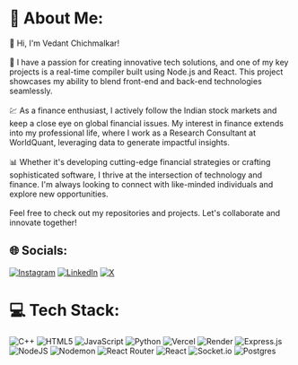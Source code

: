 # 💫 About Me:
👋 Hi, I'm Vedant Chichmalkar!<br><br>🔧 I have a passion for creating innovative tech solutions, and one of my key projects is a real-time compiler built using Node.js and React. This project showcases my ability to blend front-end and back-end technologies seamlessly.<br><br>💹 As a finance enthusiast, I actively follow the Indian stock markets and keep a close eye on global financial issues. My interest in finance extends into my professional life, where I work as a Research Consultant at WorldQuant, leveraging data to generate impactful insights.<br><br>📊 Whether it's developing cutting-edge financial strategies or crafting sophisticated software, I thrive at the intersection of technology and finance. I'm always looking to connect with like-minded individuals and explore new opportunities.<br><br>Feel free to check out my repositories and projects. Let's collaborate and innovate together!


## 🌐 Socials:
[![Instagram](https://img.shields.io/badge/Instagram-%23E4405F.svg?logo=Instagram&logoColor=white)](https://instagram.com/vedant._47) [![LinkedIn](https://img.shields.io/badge/LinkedIn-%230077B5.svg?logo=linkedin&logoColor=white)]([https://linkedin.com/in/VedantChichmalkar](https://www.linkedin.com/in/vedant-chichmalkar-b7a611258/)) [![X](https://img.shields.io/badge/X-black.svg?logo=X&logoColor=white)](https://x.com/VcPro47) 

# 💻 Tech Stack:
![C++](https://img.shields.io/badge/c++-%2300599C.svg?style=for-the-badge&logo=c%2B%2B&logoColor=white) ![HTML5](https://img.shields.io/badge/html5-%23E34F26.svg?style=for-the-badge&logo=html5&logoColor=white) ![JavaScript](https://img.shields.io/badge/javascript-%23323330.svg?style=for-the-badge&logo=javascript&logoColor=%23F7DF1E) ![Python](https://img.shields.io/badge/python-3670A0?style=for-the-badge&logo=python&logoColor=ffdd54) ![Vercel](https://img.shields.io/badge/vercel-%23000000.svg?style=for-the-badge&logo=vercel&logoColor=white) ![Render](https://img.shields.io/badge/Render-%46E3B7.svg?style=for-the-badge&logo=render&logoColor=white) ![Express.js](https://img.shields.io/badge/express.js-%23404d59.svg?style=for-the-badge&logo=express&logoColor=%2361DAFB) ![NodeJS](https://img.shields.io/badge/node.js-6DA55F?style=for-the-badge&logo=node.js&logoColor=white) ![Nodemon](https://img.shields.io/badge/NODEMON-%23323330.svg?style=for-the-badge&logo=nodemon&logoColor=%BBDEAD) ![React Router](https://img.shields.io/badge/React_Router-CA4245?style=for-the-badge&logo=react-router&logoColor=white) ![React](https://img.shields.io/badge/react-%2320232a.svg?style=for-the-badge&logo=react&logoColor=%2361DAFB) ![Socket.io](https://img.shields.io/badge/Socket.io-black?style=for-the-badge&logo=socket.io&badgeColor=010101) ![Postgres](https://img.shields.io/badge/postgres-%23316192.svg?style=for-the-badge&logo=postgresql&logoColor=white)
